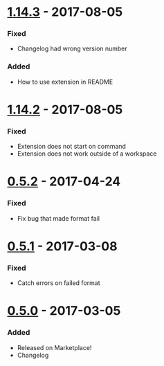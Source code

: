 # [1.14.3] - 2017-08-05
### Fixed
- Changelog had wrong version number
### Added
- How to use extension in README

# [1.14.2] - 2017-08-05
### Fixed
- Extension does not start on command
- Extension does not work outside of a workspace

# [0.5.2] - 2017-04-24
### Fixed
- Fix bug that made format fail

# [0.5.1] - 2017-03-08
### Fixed
- Catch errors on failed format

# [0.5.0] - 2017-03-05
### Added
- Released on Marketplace!
- Changelog

[1.14.3]: https://github.com/henriiik/vscode-perl/compare/1.14.2...1.14.3
[1.14.2]: https://github.com/henriiik/vscode-perl/compare/0.5.2...1.14.2
[0.5.2]: https://github.com/henriiik/vscode-perl/compare/0.5.1...0.5.2
[0.5.1]: https://github.com/henriiik/vscode-perl/compare/0.5.0...0.5.1
[0.5.0]: https://github.com/henriiik/vscode-perl/
